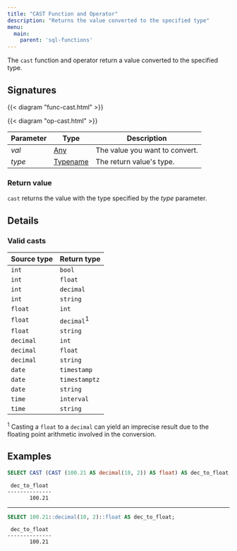 ```yaml
---
title: "CAST Function and Operator"
description: "Returns the value converted to the specified type"
menu:
  main:
    parent: 'sql-functions'
---
```


The `cast` function and operator return a value converted to the specified type.

## Signatures

{{< diagram "func-cast.html" >}}

{{< diagram "op-cast.html" >}}

Parameter | Type | Description
----------|------|------------
_val_ | [Any](../../types) | The value you want to convert.
_type_ | [Typename](../../types) | The return value's type.

### Return value

`cast` returns the value with the type specified by the _type_ parameter.

## Details

### Valid casts

Source type | Return type
------------|------------
`int` | `bool`
`int` | `float`
`int` | `decimal`
`int` | `string`
`float`| `int`
`float`| `decimal`<sup>1</sup>
`float`| `string`
`decimal` | `int`
`decimal` | `float`
`decimal` | `string`
`date` | `timestamp`
`date` | `timestamptz`
`date` | `string`
`time` | `interval`
`time` | `string`

<sup>1</sup> Casting a `float` to a `decimal` can yield an imprecise result due to the floating point arithmetic involved in the conversion.

## Examples

```sql
SELECT CAST (CAST (100.21 AS decimal(10, 2)) AS float) AS dec_to_float;
```
```nofmt
 dec_to_float
--------------
       100.21
```
<hr/>

```sql
SELECT 100.21::decimal(10, 2)::float AS dec_to_float;
```
```nofmt
 dec_to_float
--------------
       100.21
```
